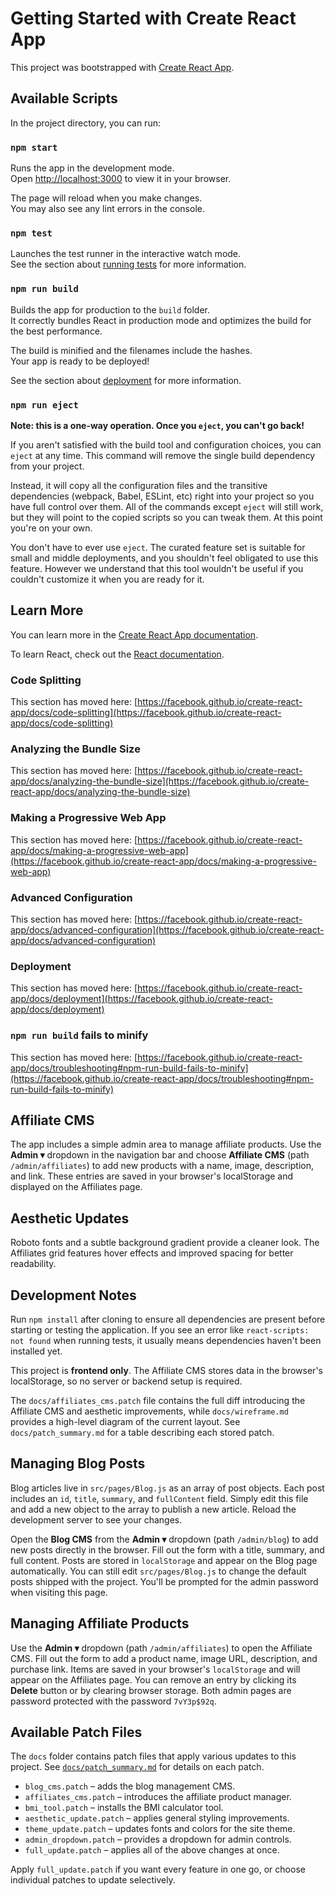 # Getting Started with Create React App

This project was bootstrapped with [Create React App](https://github.com/facebook/create-react-app).

## Available Scripts

In the project directory, you can run:

### `npm start`

Runs the app in the development mode.\
Open [http://localhost:3000](http://localhost:3000) to view it in your browser.

The page will reload when you make changes.\
You may also see any lint errors in the console.

### `npm test`

Launches the test runner in the interactive watch mode.\
See the section about [running tests](https://facebook.github.io/create-react-app/docs/running-tests) for more information.

### `npm run build`

Builds the app for production to the `build` folder.\
It correctly bundles React in production mode and optimizes the build for the best performance.

The build is minified and the filenames include the hashes.\
Your app is ready to be deployed!

See the section about [deployment](https://facebook.github.io/create-react-app/docs/deployment) for more information.

### `npm run eject`

**Note: this is a one-way operation. Once you `eject`, you can't go back!**

If you aren't satisfied with the build tool and configuration choices, you can `eject` at any time. This command will remove the single build dependency from your project.

Instead, it will copy all the configuration files and the transitive dependencies (webpack, Babel, ESLint, etc) right into your project so you have full control over them. All of the commands except `eject` will still work, but they will point to the copied scripts so you can tweak them. At this point you're on your own.

You don't have to ever use `eject`. The curated feature set is suitable for small and middle deployments, and you shouldn't feel obligated to use this feature. However we understand that this tool wouldn't be useful if you couldn't customize it when you are ready for it.

## Learn More

You can learn more in the [Create React App documentation](https://facebook.github.io/create-react-app/docs/getting-started).

To learn React, check out the [React documentation](https://reactjs.org/).

### Code Splitting

This section has moved here: [https://facebook.github.io/create-react-app/docs/code-splitting](https://facebook.github.io/create-react-app/docs/code-splitting)

### Analyzing the Bundle Size

This section has moved here: [https://facebook.github.io/create-react-app/docs/analyzing-the-bundle-size](https://facebook.github.io/create-react-app/docs/analyzing-the-bundle-size)

### Making a Progressive Web App

This section has moved here: [https://facebook.github.io/create-react-app/docs/making-a-progressive-web-app](https://facebook.github.io/create-react-app/docs/making-a-progressive-web-app)

### Advanced Configuration

This section has moved here: [https://facebook.github.io/create-react-app/docs/advanced-configuration](https://facebook.github.io/create-react-app/docs/advanced-configuration)

### Deployment

This section has moved here: [https://facebook.github.io/create-react-app/docs/deployment](https://facebook.github.io/create-react-app/docs/deployment)

### `npm run build` fails to minify

This section has moved here: [https://facebook.github.io/create-react-app/docs/troubleshooting#npm-run-build-fails-to-minify](https://facebook.github.io/create-react-app/docs/troubleshooting#npm-run-build-fails-to-minify)

## Affiliate CMS

The app includes a simple admin area to manage affiliate products. Use the **Admin ▾** dropdown in the navigation bar and choose **Affiliate CMS** (path `/admin/affiliates`) to add new products with a name, image, description, and link. These entries are saved in your browser's localStorage and displayed on the Affiliates page.

## Aesthetic Updates

Roboto fonts and a subtle background gradient provide a cleaner look. The Affiliates grid features hover effects and improved spacing for better readability.

## Development Notes

Run `npm install` after cloning to ensure all dependencies are present before starting or testing the application. If you see an error like `react-scripts: not found` when running tests, it usually means dependencies haven't been installed yet.

This project is **frontend only**. The Affiliate CMS stores data in the browser's
localStorage, so no server or backend setup is required.

The `docs/affiliates_cms.patch` file contains the full diff introducing the Affiliate CMS and aesthetic improvements, while `docs/wireframe.md` provides a high-level diagram of the current layout.
See `docs/patch_summary.md` for a table describing each stored patch.

## Managing Blog Posts

Blog articles live in `src/pages/Blog.js` as an array of post objects. Each post
includes an `id`, `title`, `summary`, and `fullContent` field. Simply edit this
file and add a new object to the array to publish a new article. Reload the
development server to see your changes.


Open the **Blog CMS** from the **Admin ▾** dropdown (path `/admin/blog`) to add new posts directly in the browser.
Fill out the form with a title, summary, and full content. Posts are stored in
`localStorage` and appear on the Blog page automatically. You can still edit
`src/pages/Blog.js` to change the default posts shipped with the project. You'll be prompted for the admin password when visiting this page.

## Managing Affiliate Products

Use the **Admin ▾** dropdown (path `/admin/affiliates`) to open the Affiliate CMS.
Fill out the form to add a product name, image URL, description, and purchase link.
Items are saved in your browser's `localStorage` and will appear on the Affiliates page.
You can remove an entry by clicking its **Delete** button or by clearing browser storage.
Both admin pages are password protected with the password `7vY3p$92q`.

## Available Patch Files

The `docs` folder contains patch files that apply various updates to this project.
See [`docs/patch_summary.md`](docs/patch_summary.md) for details on each patch.

- `blog_cms.patch` – adds the blog management CMS.
- `affiliates_cms.patch` – introduces the affiliate product manager.
- `bmi_tool.patch` – installs the BMI calculator tool.
- `aesthetic_update.patch` – applies general styling improvements.
- `theme_update.patch` – updates fonts and colors for the site theme.
- `admin_dropdown.patch` – provides a dropdown for admin controls.
- `full_update.patch` – applies all of the above changes at once.

Apply `full_update.patch` if you want every feature in one go, or choose
individual patches to update selectively.
